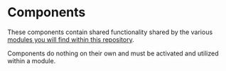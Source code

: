 # Components

These components contain shared functionality shared by the various 
[modules you will find within this repository](/modules).

Components do nothing on their own and must be activated and utilized within a module.
